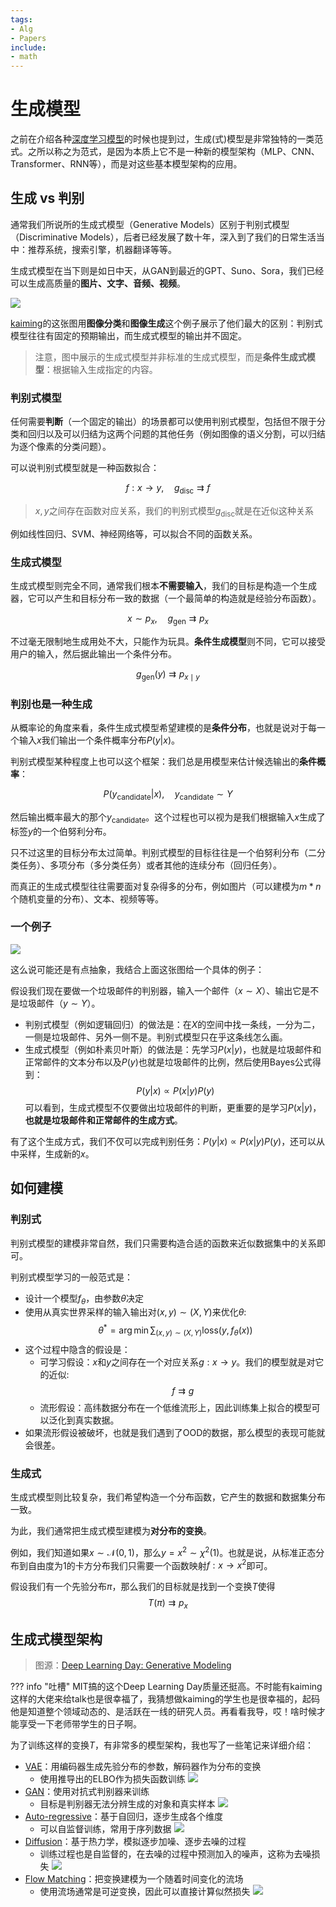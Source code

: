 ```yaml
---
tags:
- Alg
- Papers
include:
- math
---
```


# 生成模型

之前在介绍各种[深度学习模型](../../../Python/ThirdPartyLibrary/pytorch/model.ipynb)的时候也提到过，生成(式)模型是非常独特的一类范式。之所以称之为范式，是因为本质上它不是一种新的模型架构（MLP、CNN、Transformer、RNN等），而是对这些基本模型架构的应用。

## 生成 vs 判别

通常我们所说所的生成式模型（Generative Models）区别于判别式模型（Discriminative Models），后者已经发展了数十年，深入到了我们的日常生活当中：推荐系统，搜索引擎，机器翻译等等。

生成式模型在当下则是如日中天，从GAN到最近的GPT、Suno、Sora，我们已经可以生成高质量的**图片、文字、音频、视频**。

![](assets/2025-07-24-17-26-49.png)

[kaiming](https://www.youtube.com/watch?v=2yJSoaGU2i4)的这张图用**图像分类**和**图像生成**这个例子展示了他们最大的区别：判别式模型往往有固定的预期输出，而生成式模型的输出并不固定。

> 注意，图中展示的生成式模型并非标准的生成式模型，而是**条件生成式模型**：根据输入生成指定的内容。

### 判别式模型

任何需要**判断**（一个固定的输出）的场景都可以使用判别式模型，包括但不限于分类和回归以及可以归结为这两个问题的其他任务（例如图像的语义分割，可以归结为逐个像素的分类问题）。

可以说判别式模型就是一种函数拟合：

$$
f: x\to y,\quad g_{\mathrm{disc}} \rightrightarrows f
$$

> $x,y$之间存在函数对应关系，我们的判别式模型$g_{\mathrm{disc}}$就是在近似这种关系

例如线性回归、SVM、神经网络等，可以拟合不同的函数关系。

### 生成式模型

生成式模型则完全不同，通常我们根本**不需要输入**，我们的目标是构造一个生成器，它可以产生和目标分布一致的数据（一个最简单的构造就是经验分布函数）。

$$
x \sim p_x, \quad g_{\mathrm{gen}} \rightrightarrows p_x
$$

不过毫无限制地生成用处不大，只能作为玩具。**条件生成模型**则不同，它可以接受用户的输入，然后据此输出一个条件分布。

$$
g_{\mathrm{gen}}(y) \rightrightarrows p_{x\mid y}
$$

### 判别也是一种生成

从概率论的角度来看，条件生成式模型希望建模的是**条件分布**，也就是说对于每一个输入$x$我们输出一个条件概率分布$P(y|x)$。

判别式模型某种程度上也可以这个框架：我们总是用模型来估计候选输出的**条件概率**：

$$
P(y_\mathrm{candidate}|x),\quad y_\mathrm{candidate}\sim Y
$$

然后输出概率最大的那个$y_\mathrm{candidate}$。这个过程也可以视为是我们根据输入$x$生成了标签$y$的一个伯努利分布。

只不过这里的目标分布太过简单。判别式模型的目标往往是一个伯努利分布（二分类任务）、多项分布（多分类任务）或者其他的连续分布（回归任务）。

而真正的生成式模型往往需要面对复杂得多的分布，例如图片（可以建模为$m*n$个随机变量的分布）、文本、视频等等。

### 一个例子

![](assets/2025-07-24-17-40-05.png)

这么说可能还是有点抽象，我结合上面这张图给一个具体的例子：

假设我们现在要做一个垃圾邮件的判别器，输入一个邮件（$x \sim X$）、输出它是不是垃圾邮件（$y \sim Y$）。

- 判别式模型（例如逻辑回归）的做法是：在$X$的空间中找一条线，一分为二，一侧是垃圾邮件、另外一侧不是。判别式模型只在乎这条线怎么画。
- 生成式模型（例如朴素贝叶斯）的做法是：先学习$P(x|y)$，也就是垃圾邮件和正常邮件的文本分布以及$P(y)$也就是垃圾邮件的比例，然后使用Bayes公式得到：$$P(y|x) \propto P(x|y)P(y)$$可以看到，生成式模型不仅要做出垃圾邮件的判断，更重要的是学习$P(x|y)$，**也就是垃圾邮件和正常邮件的生成方式**。

有了这个生成方式，我们不仅可以完成判别任务：$P(y|x) \propto P(x|y)P(y)$，还可以从中采样，生成新的$x$。

## 如何建模

### 判别式

判别式模型的建模非常自然，我们只需要构造合适的函数来近似数据集中的关系即可。

判别式模型学习的一般范式是：

- 设计一个模型$f_\theta$，由参数$\theta$决定
- 使用从真实世界采样的输入输出对$(x,y) \sim (X,Y)$来优化$\theta$: $$\theta^* = \arg\min \sum_{(x,y) \sim (X,Y)}\mathrm{loss}(y, f_\theta(x))$$
- 这个过程中隐含的假设是：
    - 可学习假设：$x$和$y$之间存在一个对应关系$g: x\to y$。我们的模型就是对它的近似: $$f \rightrightarrows g$$
    - 流形假设：高纬数据分布在一个低维流形上，因此训练集上拟合的模型可以泛化到真实数据。
- 如果流形假设被破坏，也就是我们遇到了OOD的数据，那么模型的表现可能就会很差。

### 生成式

生成式模型则比较复杂，我们希望构造一个分布函数，它产生的数据和数据集分布一致。

为此，我们通常把生成式模型建模为**对分布的变换**。

例如，我们知道如果$x\sim \mathcal{N}(0,1)$，那么$y=x^2 \sim \chi^2(1)$。也就是说，从标准正态分布到自由度为1的卡方分布我们只需要一个函数映射$f: x\to x^2$即可。

假设我们有一个先验分布$\pi$，那么我们的目标就是找到一个变换$T$使得
$$
T(\pi) \rightrightarrows p_x
$$

## 生成式模型架构

> 图源：[Deep Learning Day: Generative Modeling](https://www.youtube.com/watch?v=2yJSoaGU2i4)

??? info "吐槽"
    MIT搞的这个Deep Learning Day质量还挺高。不时能有kaiming这样的大佬来给talk也是很幸福了，我猜想做kaiming的学生也是很幸福的，起码他是知道整个领域动态的、是活跃在一线的研究人员。再看看我导，哎！啥时候才能享受一下老师带学生的日子啊。

为了训练这样的变换$T$，有非常多的模型架构，我也写了一些笔记来详细介绍：

- [VAE](./vae.md)：用编码器生成先验分布的参数，解码器作为分布的变换
    - 使用推导出的ELBO作为损失函数训练
    ![](assets/2025-07-24-19-16-56.png)
- [GAN](./gan.md)：使用对抗式判别器来训练
    - 目标是判别器无法分辨生成的对象和真实样本
    ![](assets/2025-07-24-19-21-09.png)
- [Auto-regressive](./gpt.md)：基于自回归，逐步生成各个维度
    - 可以自监督训练，常用于序列数据
    ![](assets/2025-07-24-19-23-22.png)
- [Diffusion](./diffusion.md)：基于热力学，模拟逐步加噪、逐步去噪的过程
    - 训练过程也是自监督的，在去噪的过程中预测加入的噪声，这称为去噪损失
    ![](assets/2025-07-24-19-25-43.png)
- [Flow Matching](./flow_matching.md)：把变换建模为一个随着时间变化的流场
    - 使用流场通常是可逆变换，因此可以直接计算似然损失
    ![](assets/2025-07-24-19-39-09.png)
